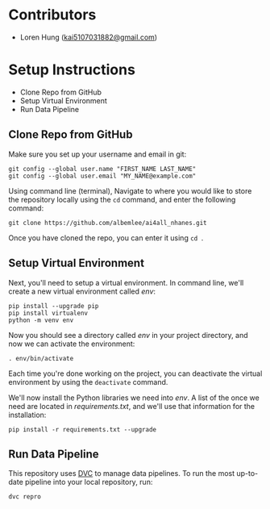 # Contributors
- Loren Hung (kai5107031882@gmail.com)


# Setup Instructions
- Clone Repo from GitHub
- Setup Virtual Environment
- Run Data Pipeline


## Clone Repo from GitHub
Make sure you set up your username and email in git:
```
git config --global user.name "FIRST_NAME LAST_NAME"
git config --global user.email "MY_NAME@example.com"
```

Using command line (terminal), Navigate to where you would like to store the repository locally using the `cd` command, and enter the following command:
```
git clone https://github.com/albemlee/ai4all_nhanes.git
```

Once you have cloned the repo, you can enter it using `cd `.


## Setup Virtual Environment
Next, you'll need to setup a virtual environment. In command line, we'll create a new virtual environment called *env*:
```
pip install --upgrade pip
pip install virtualenv
python -m venv env
```

Now you should see a directory called *env* in your project directory, and now we can activate the environment:
```
. env/bin/activate
```

Each time you're done working on the project, you can deactivate the virtual environment by using the `deactivate` command.

We'll now install the Python libraries we need into *env*. A list of the once we need are located in *requirements.txt*, and we'll use that information for the installation:
```
pip install -r requirements.txt --upgrade
```


## Run Data Pipeline
This repository uses [DVC](https://dvc.org/) to manage data pipelines. To run the most up-to-date pipeline into your local repository, run:
```
dvc repro
```
